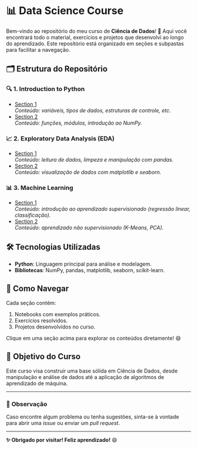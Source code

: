 # 📊 **Data Science Course**

Bem-vindo ao repositório do meu curso de **Ciência de Dados**! 🚀 Aqui você encontrará todo o material, exercícios e projetos que desenvolvi ao longo do aprendizado. Este repositório está organizado em seções e subpastas para facilitar a navegação.

## 🗂️ **Estrutura do Repositório**

### 🔍 **1. Introduction to Python**
- [Section 1](./introduction-python/section-)  
  *Conteúdo: variáveis, tipos de dados, estruturas de controle, etc.*
- [Section 2](./introduction-python/section-2)  
  *Conteúdo: funções, módulos, introdução ao NumPy.*

### 📈 **2. Exploratory Data Analysis (EDA)**
- [Section 1](./eda/section-1)  
  *Conteúdo: leitura de dados, limpeza e manipulação com pandas.*
- [Section 2](./eda/section-2)  
  *Conteúdo: visualização de dados com matplotlib e seaborn.*

### 📊 **3. Machine Learning**
- [Section 1](./machine-learning/section-1)  
  *Conteúdo: introdução ao aprendizado supervisionado (regressão linear, classificação).*
- [Section 2](./machine-learning/section-2)  
  *Conteúdo: aprendizado não supervisionado (K-Means, PCA).*

## 🛠️ **Tecnologias Utilizadas**
- **Python**: Linguagem principal para análise e modelagem.
- **Bibliotecas**: NumPy, pandas, matplotlib, seaborn, scikit-learn.

## 📂 **Como Navegar**
Cada seção contém:
1. Notebooks com exemplos práticos.
2. Exercícios resolvidos.
3. Projetos desenvolvidos no curso.

Clique em uma seção acima para explorar os conteúdos diretamente! 😄

## 🌟 **Objetivo do Curso**
Este curso visa construir uma base sólida em Ciência de Dados, desde manipulação e análise de dados até a aplicação de algoritmos de aprendizado de máquina.

---

### 📢 **Observação**
Caso encontre algum problema ou tenha sugestões, sinta-se à vontade para abrir uma *issue* ou enviar um *pull request*.

---

**✨ Obrigado por visitar! Feliz aprendizado!** 😄
